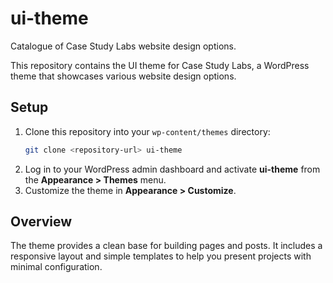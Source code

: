 # ui-theme
Catalogue of Case Study Labs website design options.

This repository contains the UI theme for Case Study Labs, a WordPress theme that showcases various website design options.

## Setup

1. Clone this repository into your `wp-content/themes` directory:
   ```bash
   git clone <repository-url> ui-theme
   ```
2. Log in to your WordPress admin dashboard and activate **ui-theme** from the **Appearance > Themes** menu.
3. Customize the theme in **Appearance > Customize**.

## Overview

The theme provides a clean base for building pages and posts. It includes a responsive layout and simple templates to help you present projects with minimal configuration.
